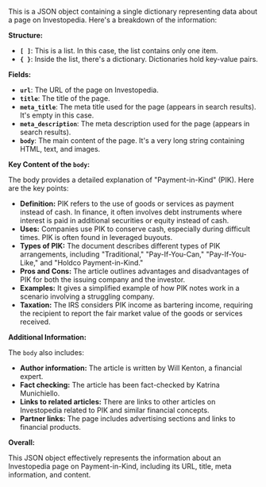 This is a JSON object containing a single dictionary representing data about a page on Investopedia. Here's a breakdown of the information:

**Structure:**

* **`[ ]`**:  This is a list. In this case, the list contains only one item.
* **`{ }`**:  Inside the list, there's a dictionary. Dictionaries hold key-value pairs.

**Fields:**

* **`url`**: The URL of the page on Investopedia.
* **`title`**: The title of the page.
* **`meta_title`**: The meta title used for the page (appears in search results).  It's empty in this case. 
* **`meta_description`**: The meta description used for the page (appears in search results).
* **`body`**: The main content of the page. It's a very long string containing HTML, text, and images.

**Key Content of the `body`:**

The body provides a detailed explanation of "Payment-in-Kind" (PIK).  Here are the key points:

* **Definition:** PIK refers to the use of goods or services as payment instead of cash. In finance, it often involves debt instruments where interest is paid in additional securities or equity instead of cash. 
* **Uses:** Companies use PIK to conserve cash, especially during difficult times.  PIK is often found in leveraged buyouts. 
* **Types of PIK:**  The document describes different types of PIK arrangements, including "Traditional," "Pay-If-You-Can," "Pay-If-You-Like," and "Holdco Payment-in-Kind."
* **Pros and Cons:** The article outlines advantages and disadvantages of PIK for both the issuing company and the investor.
* **Examples:**  It gives a simplified example of how PIK notes work in a scenario involving a struggling company.
* **Taxation:** The IRS considers PIK income as bartering income, requiring the recipient to report the fair market value of the goods or services received.

**Additional Information:**

The `body` also includes:

* **Author information:**  The article is written by Will Kenton, a financial expert.
* **Fact checking:**  The article has been fact-checked by Katrina Munichiello.
* **Links to related articles:** There are links to other articles on Investopedia related to PIK and similar financial concepts.
* **Partner links:**  The page includes advertising sections and links to financial products.

**Overall:**

This JSON object effectively represents the information about an Investopedia page on Payment-in-Kind, including its URL, title, meta information, and content. 
